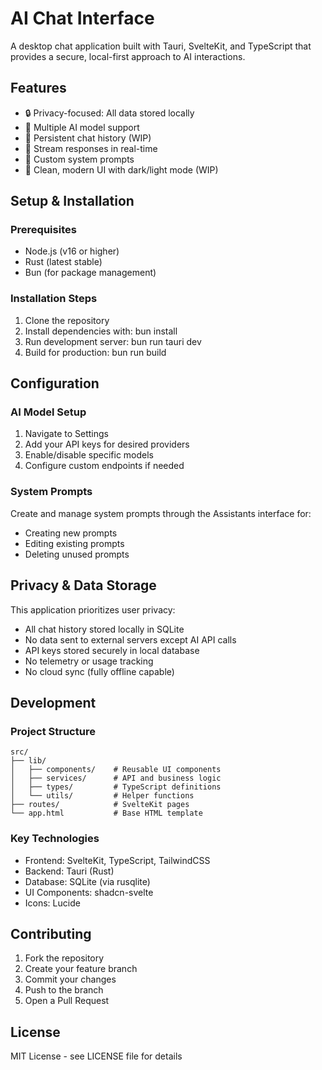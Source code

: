 # AI Chat Interface

A desktop chat application built with Tauri, SvelteKit, and TypeScript that provides a secure, local-first approach to AI interactions.

## Features

- 🔒 Privacy-focused: All data stored locally
- 🤖 Multiple AI model support
- 💾 Persistent chat history (WIP)
- 🔄 Stream responses in real-time
- 🎯 Custom system prompts
- 🎨 Clean, modern UI with dark/light mode (WIP)

## Setup & Installation

### Prerequisites
- Node.js (v16 or higher)
- Rust (latest stable)
- Bun (for package management)

### Installation Steps

1. Clone the repository
2. Install dependencies with: bun install
3. Run development server: bun run tauri dev
4. Build for production: bun run build

## Configuration

### AI Model Setup
1. Navigate to Settings
2. Add your API keys for desired providers
3. Enable/disable specific models
4. Configure custom endpoints if needed

### System Prompts
Create and manage system prompts through the Assistants interface for:
- Creating new prompts
- Editing existing prompts
- Deleting unused prompts

## Privacy & Data Storage

This application prioritizes user privacy:
- All chat history stored locally in SQLite
- No data sent to external servers except AI API calls
- API keys stored securely in local database
- No telemetry or usage tracking
- No cloud sync (fully offline capable)

## Development

### Project Structure
```
src/
├── lib/
│   ├── components/    # Reusable UI components
│   ├── services/      # API and business logic
│   ├── types/         # TypeScript definitions
│   └── utils/         # Helper functions
├── routes/            # SvelteKit pages
└── app.html           # Base HTML template
```

### Key Technologies
- Frontend: SvelteKit, TypeScript, TailwindCSS
- Backend: Tauri (Rust)
- Database: SQLite (via rusqlite)
- UI Components: shadcn-svelte
- Icons: Lucide

## Contributing

1. Fork the repository
2. Create your feature branch
3. Commit your changes
4. Push to the branch
5. Open a Pull Request

## License

MIT License - see LICENSE file for details
